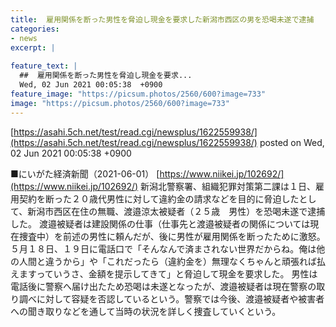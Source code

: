 ```yaml
---
title:  雇用関係を断った男性を脅迫し現金を要求した新潟市西区の男を恐喝未遂で逮捕  
categories:
- news
excerpt: |
  
feature_text: |
  ##  雇用関係を断った男性を脅迫し現金を要求...
  Wed, 02 Jun 2021 00:05:38  +0900
feature_image: "https://picsum.photos/2560/600?image=733"
image: "https://picsum.photos/2560/600?image=733"
---
```


[https://asahi.5ch.net/test/read.cgi/newsplus/1622559938/](https://asahi.5ch.net/test/read.cgi/newsplus/1622559938/)
posted on Wed, 02 Jun 2021 00:05:38  +0900

<!--more-->

■にいがた経済新聞（2021-06-01） [https://www.niikei.jp/102692/](https://www.niikei.jp/102692/) 新潟北警察署、組織犯罪対策第二課は１日、雇用契約を断った２０歳代男性に対して違約金の請求などを目的に脅迫したとして、新潟市西区在住の無職、渡邉涼太被疑者（２５歳　男性）を恐喝未遂で逮捕した。 渡邉被疑者は建設関係の仕事（仕事先と渡邉被疑者の関係については現在捜査中）を前述の男性に頼んだが、後に男性が雇用関係を断ったために激怒。５月１８日、１９日に電話口で「そんなんで済まされない世界だからね。俺は他の人間と違うから」や「これだったら（違約金を）無理なくちゃんと頑張れば払えますっていうさ、金額を提示してきて」と脅迫して現金を要求した。 男性は電話後に警察へ届け出たため恐喝は未遂となったが、渡邉被疑者は現在警察の取り調べに対して容疑を否認しているという。警察では今後、渡邉被疑者や被害者への聞き取りなどを通して当時の状況を詳しく捜査していくという。
